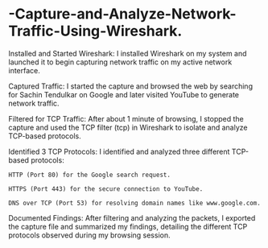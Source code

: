 # -Capture-and-Analyze-Network-Traffic-Using-Wireshark.
Installed and Started Wireshark: I installed Wireshark on my system and launched it to begin capturing network traffic on my active network interface.

Captured Traffic: I started the capture and browsed the web by searching for Sachin Tendulkar on Google and later visited YouTube to generate network traffic.

Filtered for TCP Traffic: After about 1 minute of browsing, I stopped the capture and used the TCP filter (tcp) in Wireshark to isolate and analyze TCP-based protocols.

Identified 3 TCP Protocols: I identified and analyzed three different TCP-based protocols:

    HTTP (Port 80) for the Google search request.

    HTTPS (Port 443) for the secure connection to YouTube.

    DNS over TCP (Port 53) for resolving domain names like www.google.com.

Documented Findings: After filtering and analyzing the packets, I exported the capture file and summarized my findings, detailing the different TCP protocols observed during my browsing session.
